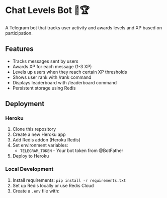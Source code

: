 # Chat Levels Bot 🤖🏆

A Telegram bot that tracks user activity and awards levels and XP based on participation.

## Features

- Tracks messages sent by users
- Awards XP for each message (1-3 XP)
- Levels up users when they reach certain XP thresholds
- Shows user rank with /rank command
- Displays leaderboard with /leaderboard command
- Persistent storage using Redis

## Deployment

### Heroku

1. Clone this repository
2. Create a new Heroku app
3. Add Redis addon (Heroku Redis)
4. Set environment variables:
   - `TELEGRAM_TOKEN` - Your bot token from @BotFather
5. Deploy to Heroku

### Local Development

1. Install requirements: `pip install -r requirements.txt`
2. Set up Redis locally or use Redis Cloud
3. Create a `.env` file with:
